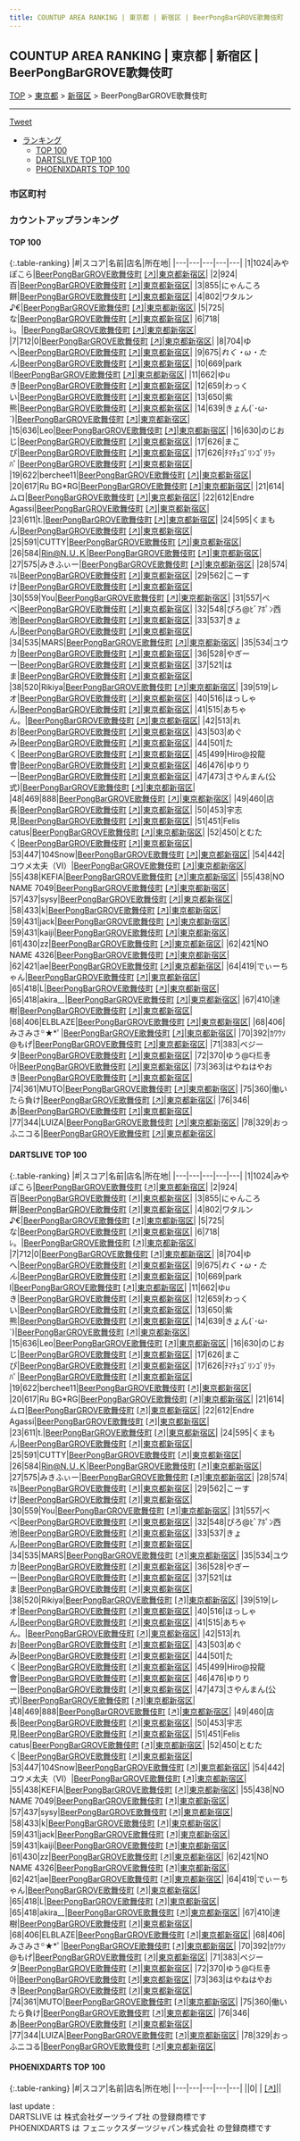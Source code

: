 ```yaml
---
title: COUNTUP AREA RANKING | 東京都 | 新宿区 | BeerPongBarGROVE歌舞伎町
---
```

## COUNTUP AREA RANKING | 東京都 | 新宿区 | BeerPongBarGROVE歌舞伎町

[TOP](/darts/rank/) > [東京都](/darts/rank/東京都/) > [新宿区](/darts/rank/東京都/新宿区/) > BeerPongBarGROVE歌舞伎町

___

<a href="https://twitter.com/share?ref_src=twsrc%5Etfw" data-text="COUNTUP AREA RANKING | 東京都新宿区BeerPongBarGROVE歌舞伎町" class="twitter-share-button" data-hashtags="DARTSLIVE,PHOENIXDARTS,darts,ダーツ" data-show-count="false">Tweet</a>

* [ランキング](#カウントアップランキング)
    * [TOP 100](#top-100)
    * [DARTSLIVE TOP 100](#dartslive-top-100)
    * [PHOENIXDARTS TOP 100](#phoenixdarts-top-100)

### 市区町村

<ul>

</ul>

### カウントアップランキング

#### TOP 100



{:.table-ranking}
|#|スコア|名前|店名|所在地|
|---|---|---|---|---|
|1|1024|<span class="rank-name-dl">みやぽこら</span>|<a href="/darts/rank/shops/a28b6b51e477d63d790ab824ce8730e5.html">BeerPongBarGROVE歌舞伎町</a> <a href="https://search.dartslive.com/jp/shop/a28b6b51e477d63d790ab824ce8730e5">[↗]</a>|<a href="/darts/rank/東京都/新宿区">東京都新宿区</a>|
|2|924|<span class="rank-name-dl">百</span>|<a href="/darts/rank/shops/a28b6b51e477d63d790ab824ce8730e5.html">BeerPongBarGROVE歌舞伎町</a> <a href="https://search.dartslive.com/jp/shop/a28b6b51e477d63d790ab824ce8730e5">[↗]</a>|<a href="/darts/rank/東京都/新宿区">東京都新宿区</a>|
|3|855|<span class="rank-name-dl">にゃんころ餅</span>|<a href="/darts/rank/shops/a28b6b51e477d63d790ab824ce8730e5.html">BeerPongBarGROVE歌舞伎町</a> <a href="https://search.dartslive.com/jp/shop/a28b6b51e477d63d790ab824ce8730e5">[↗]</a>|<a href="/darts/rank/東京都/新宿区">東京都新宿区</a>|
|4|802|<span class="rank-name-dl">ワタルン♪€</span>|<a href="/darts/rank/shops/a28b6b51e477d63d790ab824ce8730e5.html">BeerPongBarGROVE歌舞伎町</a> <a href="https://search.dartslive.com/jp/shop/a28b6b51e477d63d790ab824ce8730e5">[↗]</a>|<a href="/darts/rank/東京都/新宿区">東京都新宿区</a>|
|5|725|<span class="rank-name-dl">な</span>|<a href="/darts/rank/shops/a28b6b51e477d63d790ab824ce8730e5.html">BeerPongBarGROVE歌舞伎町</a> <a href="https://search.dartslive.com/jp/shop/a28b6b51e477d63d790ab824ce8730e5">[↗]</a>|<a href="/darts/rank/東京都/新宿区">東京都新宿区</a>|
|6|718|<span class="rank-name-dl">ﾚ。</span>|<a href="/darts/rank/shops/a28b6b51e477d63d790ab824ce8730e5.html">BeerPongBarGROVE歌舞伎町</a> <a href="https://search.dartslive.com/jp/shop/a28b6b51e477d63d790ab824ce8730e5">[↗]</a>|<a href="/darts/rank/東京都/新宿区">東京都新宿区</a>|
|7|712|<span class="rank-name-dl">0</span>|<a href="/darts/rank/shops/a28b6b51e477d63d790ab824ce8730e5.html">BeerPongBarGROVE歌舞伎町</a> <a href="https://search.dartslive.com/jp/shop/a28b6b51e477d63d790ab824ce8730e5">[↗]</a>|<a href="/darts/rank/東京都/新宿区">東京都新宿区</a>|
|8|704|<span class="rank-name-dl">ゆへ</span>|<a href="/darts/rank/shops/a28b6b51e477d63d790ab824ce8730e5.html">BeerPongBarGROVE歌舞伎町</a> <a href="https://search.dartslive.com/jp/shop/a28b6b51e477d63d790ab824ce8730e5">[↗]</a>|<a href="/darts/rank/東京都/新宿区">東京都新宿区</a>|
|9|675|<span class="rank-name-dl">*れく・ω・たん*</span>|<a href="/darts/rank/shops/a28b6b51e477d63d790ab824ce8730e5.html">BeerPongBarGROVE歌舞伎町</a> <a href="https://search.dartslive.com/jp/shop/a28b6b51e477d63d790ab824ce8730e5">[↗]</a>|<a href="/darts/rank/東京都/新宿区">東京都新宿区</a>|
|10|669|<span class="rank-name-dl">park I</span>|<a href="/darts/rank/shops/a28b6b51e477d63d790ab824ce8730e5.html">BeerPongBarGROVE歌舞伎町</a> <a href="https://search.dartslive.com/jp/shop/a28b6b51e477d63d790ab824ce8730e5">[↗]</a>|<a href="/darts/rank/東京都/新宿区">東京都新宿区</a>|
|11|662|<span class="rank-name-dl">ゆuき</span>|<a href="/darts/rank/shops/a28b6b51e477d63d790ab824ce8730e5.html">BeerPongBarGROVE歌舞伎町</a> <a href="https://search.dartslive.com/jp/shop/a28b6b51e477d63d790ab824ce8730e5">[↗]</a>|<a href="/darts/rank/東京都/新宿区">東京都新宿区</a>|
|12|659|<span class="rank-name-dl">わっくい</span>|<a href="/darts/rank/shops/a28b6b51e477d63d790ab824ce8730e5.html">BeerPongBarGROVE歌舞伎町</a> <a href="https://search.dartslive.com/jp/shop/a28b6b51e477d63d790ab824ce8730e5">[↗]</a>|<a href="/darts/rank/東京都/新宿区">東京都新宿区</a>|
|13|650|<span class="rank-name-dl">紫熊</span>|<a href="/darts/rank/shops/a28b6b51e477d63d790ab824ce8730e5.html">BeerPongBarGROVE歌舞伎町</a> <a href="https://search.dartslive.com/jp/shop/a28b6b51e477d63d790ab824ce8730e5">[↗]</a>|<a href="/darts/rank/東京都/新宿区">東京都新宿区</a>|
|14|639|<span class="rank-name-dl">きょん(´･ω･`)</span>|<a href="/darts/rank/shops/a28b6b51e477d63d790ab824ce8730e5.html">BeerPongBarGROVE歌舞伎町</a> <a href="https://search.dartslive.com/jp/shop/a28b6b51e477d63d790ab824ce8730e5">[↗]</a>|<a href="/darts/rank/東京都/新宿区">東京都新宿区</a>|
|15|636|<span class="rank-name-dl">Leo</span>|<a href="/darts/rank/shops/a28b6b51e477d63d790ab824ce8730e5.html">BeerPongBarGROVE歌舞伎町</a> <a href="https://search.dartslive.com/jp/shop/a28b6b51e477d63d790ab824ce8730e5">[↗]</a>|<a href="/darts/rank/東京都/新宿区">東京都新宿区</a>|
|16|630|<span class="rank-name-dl">のじおじ</span>|<a href="/darts/rank/shops/a28b6b51e477d63d790ab824ce8730e5.html">BeerPongBarGROVE歌舞伎町</a> <a href="https://search.dartslive.com/jp/shop/a28b6b51e477d63d790ab824ce8730e5">[↗]</a>|<a href="/darts/rank/東京都/新宿区">東京都新宿区</a>|
|17|626|<span class="rank-name-dl">まこぴ</span>|<a href="/darts/rank/shops/a28b6b51e477d63d790ab824ce8730e5.html">BeerPongBarGROVE歌舞伎町</a> <a href="https://search.dartslive.com/jp/shop/a28b6b51e477d63d790ab824ce8730e5">[↗]</a>|<a href="/darts/rank/東京都/新宿区">東京都新宿区</a>|
|17|626|<span class="rank-name-dl">ﾁﾏﾁｮｺﾞﾘﾝｺﾞﾘﾗｯﾊﾟ</span>|<a href="/darts/rank/shops/a28b6b51e477d63d790ab824ce8730e5.html">BeerPongBarGROVE歌舞伎町</a> <a href="https://search.dartslive.com/jp/shop/a28b6b51e477d63d790ab824ce8730e5">[↗]</a>|<a href="/darts/rank/東京都/新宿区">東京都新宿区</a>|
|19|622|<span class="rank-name-dl">berchee11</span>|<a href="/darts/rank/shops/a28b6b51e477d63d790ab824ce8730e5.html">BeerPongBarGROVE歌舞伎町</a> <a href="https://search.dartslive.com/jp/shop/a28b6b51e477d63d790ab824ce8730e5">[↗]</a>|<a href="/darts/rank/東京都/新宿区">東京都新宿区</a>|
|20|617|<span class="rank-name-dl">Ru BG*RG</span>|<a href="/darts/rank/shops/a28b6b51e477d63d790ab824ce8730e5.html">BeerPongBarGROVE歌舞伎町</a> <a href="https://search.dartslive.com/jp/shop/a28b6b51e477d63d790ab824ce8730e5">[↗]</a>|<a href="/darts/rank/東京都/新宿区">東京都新宿区</a>|
|21|614|<span class="rank-name-dl">ムロ</span>|<a href="/darts/rank/shops/a28b6b51e477d63d790ab824ce8730e5.html">BeerPongBarGROVE歌舞伎町</a> <a href="https://search.dartslive.com/jp/shop/a28b6b51e477d63d790ab824ce8730e5">[↗]</a>|<a href="/darts/rank/東京都/新宿区">東京都新宿区</a>|
|22|612|<span class="rank-name-dl">Endre Agassi</span>|<a href="/darts/rank/shops/a28b6b51e477d63d790ab824ce8730e5.html">BeerPongBarGROVE歌舞伎町</a> <a href="https://search.dartslive.com/jp/shop/a28b6b51e477d63d790ab824ce8730e5">[↗]</a>|<a href="/darts/rank/東京都/新宿区">東京都新宿区</a>|
|23|611|<span class="rank-name-dl">t.</span>|<a href="/darts/rank/shops/a28b6b51e477d63d790ab824ce8730e5.html">BeerPongBarGROVE歌舞伎町</a> <a href="https://search.dartslive.com/jp/shop/a28b6b51e477d63d790ab824ce8730e5">[↗]</a>|<a href="/darts/rank/東京都/新宿区">東京都新宿区</a>|
|24|595|<span class="rank-name-dl">くまもん</span>|<a href="/darts/rank/shops/a28b6b51e477d63d790ab824ce8730e5.html">BeerPongBarGROVE歌舞伎町</a> <a href="https://search.dartslive.com/jp/shop/a28b6b51e477d63d790ab824ce8730e5">[↗]</a>|<a href="/darts/rank/東京都/新宿区">東京都新宿区</a>|
|25|591|<span class="rank-name-dl">CUTTY</span>|<a href="/darts/rank/shops/a28b6b51e477d63d790ab824ce8730e5.html">BeerPongBarGROVE歌舞伎町</a> <a href="https://search.dartslive.com/jp/shop/a28b6b51e477d63d790ab824ce8730e5">[↗]</a>|<a href="/darts/rank/東京都/新宿区">東京都新宿区</a>|
|26|584|<span class="rank-name-dl">Rin@N.Ｕ.Ｋ</span>|<a href="/darts/rank/shops/a28b6b51e477d63d790ab824ce8730e5.html">BeerPongBarGROVE歌舞伎町</a> <a href="https://search.dartslive.com/jp/shop/a28b6b51e477d63d790ab824ce8730e5">[↗]</a>|<a href="/darts/rank/東京都/新宿区">東京都新宿区</a>|
|27|575|<span class="rank-name-dl">みきふぃー</span>|<a href="/darts/rank/shops/a28b6b51e477d63d790ab824ce8730e5.html">BeerPongBarGROVE歌舞伎町</a> <a href="https://search.dartslive.com/jp/shop/a28b6b51e477d63d790ab824ce8730e5">[↗]</a>|<a href="/darts/rank/東京都/新宿区">東京都新宿区</a>|
|28|574|<span class="rank-name-dl">ﾏﾙ</span>|<a href="/darts/rank/shops/a28b6b51e477d63d790ab824ce8730e5.html">BeerPongBarGROVE歌舞伎町</a> <a href="https://search.dartslive.com/jp/shop/a28b6b51e477d63d790ab824ce8730e5">[↗]</a>|<a href="/darts/rank/東京都/新宿区">東京都新宿区</a>|
|29|562|<span class="rank-name-dl">こーすけ</span>|<a href="/darts/rank/shops/a28b6b51e477d63d790ab824ce8730e5.html">BeerPongBarGROVE歌舞伎町</a> <a href="https://search.dartslive.com/jp/shop/a28b6b51e477d63d790ab824ce8730e5">[↗]</a>|<a href="/darts/rank/東京都/新宿区">東京都新宿区</a>|
|30|559|<span class="rank-name-dl">You</span>|<a href="/darts/rank/shops/a28b6b51e477d63d790ab824ce8730e5.html">BeerPongBarGROVE歌舞伎町</a> <a href="https://search.dartslive.com/jp/shop/a28b6b51e477d63d790ab824ce8730e5">[↗]</a>|<a href="/darts/rank/東京都/新宿区">東京都新宿区</a>|
|31|557|<span class="rank-name-dl">べべ</span>|<a href="/darts/rank/shops/a28b6b51e477d63d790ab824ce8730e5.html">BeerPongBarGROVE歌舞伎町</a> <a href="https://search.dartslive.com/jp/shop/a28b6b51e477d63d790ab824ce8730e5">[↗]</a>|<a href="/darts/rank/東京都/新宿区">東京都新宿区</a>|
|32|548|<span class="rank-name-dl">ぴろ@ﾋﾞｱﾎﾟﾝ西池</span>|<a href="/darts/rank/shops/a28b6b51e477d63d790ab824ce8730e5.html">BeerPongBarGROVE歌舞伎町</a> <a href="https://search.dartslive.com/jp/shop/a28b6b51e477d63d790ab824ce8730e5">[↗]</a>|<a href="/darts/rank/東京都/新宿区">東京都新宿区</a>|
|33|537|<span class="rank-name-dl">きょん</span>|<a href="/darts/rank/shops/a28b6b51e477d63d790ab824ce8730e5.html">BeerPongBarGROVE歌舞伎町</a> <a href="https://search.dartslive.com/jp/shop/a28b6b51e477d63d790ab824ce8730e5">[↗]</a>|<a href="/darts/rank/東京都/新宿区">東京都新宿区</a>|
|34|535|<span class="rank-name-dl">MARS</span>|<a href="/darts/rank/shops/a28b6b51e477d63d790ab824ce8730e5.html">BeerPongBarGROVE歌舞伎町</a> <a href="https://search.dartslive.com/jp/shop/a28b6b51e477d63d790ab824ce8730e5">[↗]</a>|<a href="/darts/rank/東京都/新宿区">東京都新宿区</a>|
|35|534|<span class="rank-name-dl">ユウカ</span>|<a href="/darts/rank/shops/a28b6b51e477d63d790ab824ce8730e5.html">BeerPongBarGROVE歌舞伎町</a> <a href="https://search.dartslive.com/jp/shop/a28b6b51e477d63d790ab824ce8730e5">[↗]</a>|<a href="/darts/rank/東京都/新宿区">東京都新宿区</a>|
|36|528|<span class="rank-name-dl">やぎーー</span>|<a href="/darts/rank/shops/a28b6b51e477d63d790ab824ce8730e5.html">BeerPongBarGROVE歌舞伎町</a> <a href="https://search.dartslive.com/jp/shop/a28b6b51e477d63d790ab824ce8730e5">[↗]</a>|<a href="/darts/rank/東京都/新宿区">東京都新宿区</a>|
|37|521|<span class="rank-name-dl">はま</span>|<a href="/darts/rank/shops/a28b6b51e477d63d790ab824ce8730e5.html">BeerPongBarGROVE歌舞伎町</a> <a href="https://search.dartslive.com/jp/shop/a28b6b51e477d63d790ab824ce8730e5">[↗]</a>|<a href="/darts/rank/東京都/新宿区">東京都新宿区</a>|
|38|520|<span class="rank-name-dl">Rikiya</span>|<a href="/darts/rank/shops/a28b6b51e477d63d790ab824ce8730e5.html">BeerPongBarGROVE歌舞伎町</a> <a href="https://search.dartslive.com/jp/shop/a28b6b51e477d63d790ab824ce8730e5">[↗]</a>|<a href="/darts/rank/東京都/新宿区">東京都新宿区</a>|
|39|519|<span class="rank-name-dl">レオ</span>|<a href="/darts/rank/shops/a28b6b51e477d63d790ab824ce8730e5.html">BeerPongBarGROVE歌舞伎町</a> <a href="https://search.dartslive.com/jp/shop/a28b6b51e477d63d790ab824ce8730e5">[↗]</a>|<a href="/darts/rank/東京都/新宿区">東京都新宿区</a>|
|40|516|<span class="rank-name-dl">ほっしゃん</span>|<a href="/darts/rank/shops/a28b6b51e477d63d790ab824ce8730e5.html">BeerPongBarGROVE歌舞伎町</a> <a href="https://search.dartslive.com/jp/shop/a28b6b51e477d63d790ab824ce8730e5">[↗]</a>|<a href="/darts/rank/東京都/新宿区">東京都新宿区</a>|
|41|515|<span class="rank-name-dl">あちゃん。</span>|<a href="/darts/rank/shops/a28b6b51e477d63d790ab824ce8730e5.html">BeerPongBarGROVE歌舞伎町</a> <a href="https://search.dartslive.com/jp/shop/a28b6b51e477d63d790ab824ce8730e5">[↗]</a>|<a href="/darts/rank/東京都/新宿区">東京都新宿区</a>|
|42|513|<span class="rank-name-dl">れお</span>|<a href="/darts/rank/shops/a28b6b51e477d63d790ab824ce8730e5.html">BeerPongBarGROVE歌舞伎町</a> <a href="https://search.dartslive.com/jp/shop/a28b6b51e477d63d790ab824ce8730e5">[↗]</a>|<a href="/darts/rank/東京都/新宿区">東京都新宿区</a>|
|43|503|<span class="rank-name-dl">めぐみ</span>|<a href="/darts/rank/shops/a28b6b51e477d63d790ab824ce8730e5.html">BeerPongBarGROVE歌舞伎町</a> <a href="https://search.dartslive.com/jp/shop/a28b6b51e477d63d790ab824ce8730e5">[↗]</a>|<a href="/darts/rank/東京都/新宿区">東京都新宿区</a>|
|44|501|<span class="rank-name-dl">たく</span>|<a href="/darts/rank/shops/a28b6b51e477d63d790ab824ce8730e5.html">BeerPongBarGROVE歌舞伎町</a> <a href="https://search.dartslive.com/jp/shop/a28b6b51e477d63d790ab824ce8730e5">[↗]</a>|<a href="/darts/rank/東京都/新宿区">東京都新宿区</a>|
|45|499|<span class="rank-name-dl">Hiro@投龍會</span>|<a href="/darts/rank/shops/a28b6b51e477d63d790ab824ce8730e5.html">BeerPongBarGROVE歌舞伎町</a> <a href="https://search.dartslive.com/jp/shop/a28b6b51e477d63d790ab824ce8730e5">[↗]</a>|<a href="/darts/rank/東京都/新宿区">東京都新宿区</a>|
|46|476|<span class="rank-name-dl">ゆりりー</span>|<a href="/darts/rank/shops/a28b6b51e477d63d790ab824ce8730e5.html">BeerPongBarGROVE歌舞伎町</a> <a href="https://search.dartslive.com/jp/shop/a28b6b51e477d63d790ab824ce8730e5">[↗]</a>|<a href="/darts/rank/東京都/新宿区">東京都新宿区</a>|
|47|473|<span class="rank-name-dl">さやんまん(公式)</span>|<a href="/darts/rank/shops/a28b6b51e477d63d790ab824ce8730e5.html">BeerPongBarGROVE歌舞伎町</a> <a href="https://search.dartslive.com/jp/shop/a28b6b51e477d63d790ab824ce8730e5">[↗]</a>|<a href="/darts/rank/東京都/新宿区">東京都新宿区</a>|
|48|469|<span class="rank-name-dl">888</span>|<a href="/darts/rank/shops/a28b6b51e477d63d790ab824ce8730e5.html">BeerPongBarGROVE歌舞伎町</a> <a href="https://search.dartslive.com/jp/shop/a28b6b51e477d63d790ab824ce8730e5">[↗]</a>|<a href="/darts/rank/東京都/新宿区">東京都新宿区</a>|
|49|460|<span class="rank-name-dl">店長</span>|<a href="/darts/rank/shops/a28b6b51e477d63d790ab824ce8730e5.html">BeerPongBarGROVE歌舞伎町</a> <a href="https://search.dartslive.com/jp/shop/a28b6b51e477d63d790ab824ce8730e5">[↗]</a>|<a href="/darts/rank/東京都/新宿区">東京都新宿区</a>|
|50|453|<span class="rank-name-dl">宇志見</span>|<a href="/darts/rank/shops/a28b6b51e477d63d790ab824ce8730e5.html">BeerPongBarGROVE歌舞伎町</a> <a href="https://search.dartslive.com/jp/shop/a28b6b51e477d63d790ab824ce8730e5">[↗]</a>|<a href="/darts/rank/東京都/新宿区">東京都新宿区</a>|
|51|451|<span class="rank-name-dl">Felis catus</span>|<a href="/darts/rank/shops/a28b6b51e477d63d790ab824ce8730e5.html">BeerPongBarGROVE歌舞伎町</a> <a href="https://search.dartslive.com/jp/shop/a28b6b51e477d63d790ab824ce8730e5">[↗]</a>|<a href="/darts/rank/東京都/新宿区">東京都新宿区</a>|
|52|450|<span class="rank-name-dl">とむたく</span>|<a href="/darts/rank/shops/a28b6b51e477d63d790ab824ce8730e5.html">BeerPongBarGROVE歌舞伎町</a> <a href="https://search.dartslive.com/jp/shop/a28b6b51e477d63d790ab824ce8730e5">[↗]</a>|<a href="/darts/rank/東京都/新宿区">東京都新宿区</a>|
|53|447|<span class="rank-name-dl">104Snow</span>|<a href="/darts/rank/shops/a28b6b51e477d63d790ab824ce8730e5.html">BeerPongBarGROVE歌舞伎町</a> <a href="https://search.dartslive.com/jp/shop/a28b6b51e477d63d790ab824ce8730e5">[↗]</a>|<a href="/darts/rank/東京都/新宿区">東京都新宿区</a>|
|54|442|<span class="rank-name-dl">コウメ太夫（Ⅵ）</span>|<a href="/darts/rank/shops/a28b6b51e477d63d790ab824ce8730e5.html">BeerPongBarGROVE歌舞伎町</a> <a href="https://search.dartslive.com/jp/shop/a28b6b51e477d63d790ab824ce8730e5">[↗]</a>|<a href="/darts/rank/東京都/新宿区">東京都新宿区</a>|
|55|438|<span class="rank-name-dl">KEFIA</span>|<a href="/darts/rank/shops/a28b6b51e477d63d790ab824ce8730e5.html">BeerPongBarGROVE歌舞伎町</a> <a href="https://search.dartslive.com/jp/shop/a28b6b51e477d63d790ab824ce8730e5">[↗]</a>|<a href="/darts/rank/東京都/新宿区">東京都新宿区</a>|
|55|438|<span class="rank-name-dl">NO NAME 7049</span>|<a href="/darts/rank/shops/a28b6b51e477d63d790ab824ce8730e5.html">BeerPongBarGROVE歌舞伎町</a> <a href="https://search.dartslive.com/jp/shop/a28b6b51e477d63d790ab824ce8730e5">[↗]</a>|<a href="/darts/rank/東京都/新宿区">東京都新宿区</a>|
|57|437|<span class="rank-name-dl">sysy</span>|<a href="/darts/rank/shops/a28b6b51e477d63d790ab824ce8730e5.html">BeerPongBarGROVE歌舞伎町</a> <a href="https://search.dartslive.com/jp/shop/a28b6b51e477d63d790ab824ce8730e5">[↗]</a>|<a href="/darts/rank/東京都/新宿区">東京都新宿区</a>|
|58|433|<span class="rank-name-dl">k</span>|<a href="/darts/rank/shops/a28b6b51e477d63d790ab824ce8730e5.html">BeerPongBarGROVE歌舞伎町</a> <a href="https://search.dartslive.com/jp/shop/a28b6b51e477d63d790ab824ce8730e5">[↗]</a>|<a href="/darts/rank/東京都/新宿区">東京都新宿区</a>|
|59|431|<span class="rank-name-dl">jack</span>|<a href="/darts/rank/shops/a28b6b51e477d63d790ab824ce8730e5.html">BeerPongBarGROVE歌舞伎町</a> <a href="https://search.dartslive.com/jp/shop/a28b6b51e477d63d790ab824ce8730e5">[↗]</a>|<a href="/darts/rank/東京都/新宿区">東京都新宿区</a>|
|59|431|<span class="rank-name-dl">kaiji</span>|<a href="/darts/rank/shops/a28b6b51e477d63d790ab824ce8730e5.html">BeerPongBarGROVE歌舞伎町</a> <a href="https://search.dartslive.com/jp/shop/a28b6b51e477d63d790ab824ce8730e5">[↗]</a>|<a href="/darts/rank/東京都/新宿区">東京都新宿区</a>|
|61|430|<span class="rank-name-dl">zz</span>|<a href="/darts/rank/shops/a28b6b51e477d63d790ab824ce8730e5.html">BeerPongBarGROVE歌舞伎町</a> <a href="https://search.dartslive.com/jp/shop/a28b6b51e477d63d790ab824ce8730e5">[↗]</a>|<a href="/darts/rank/東京都/新宿区">東京都新宿区</a>|
|62|421|<span class="rank-name-dl">NO NAME 4326</span>|<a href="/darts/rank/shops/a28b6b51e477d63d790ab824ce8730e5.html">BeerPongBarGROVE歌舞伎町</a> <a href="https://search.dartslive.com/jp/shop/a28b6b51e477d63d790ab824ce8730e5">[↗]</a>|<a href="/darts/rank/東京都/新宿区">東京都新宿区</a>|
|62|421|<span class="rank-name-dl">ae</span>|<a href="/darts/rank/shops/a28b6b51e477d63d790ab824ce8730e5.html">BeerPongBarGROVE歌舞伎町</a> <a href="https://search.dartslive.com/jp/shop/a28b6b51e477d63d790ab824ce8730e5">[↗]</a>|<a href="/darts/rank/東京都/新宿区">東京都新宿区</a>|
|64|419|<span class="rank-name-dl">でぃーちゃん</span>|<a href="/darts/rank/shops/a28b6b51e477d63d790ab824ce8730e5.html">BeerPongBarGROVE歌舞伎町</a> <a href="https://search.dartslive.com/jp/shop/a28b6b51e477d63d790ab824ce8730e5">[↗]</a>|<a href="/darts/rank/東京都/新宿区">東京都新宿区</a>|
|65|418|<span class="rank-name-dl">L</span>|<a href="/darts/rank/shops/a28b6b51e477d63d790ab824ce8730e5.html">BeerPongBarGROVE歌舞伎町</a> <a href="https://search.dartslive.com/jp/shop/a28b6b51e477d63d790ab824ce8730e5">[↗]</a>|<a href="/darts/rank/東京都/新宿区">東京都新宿区</a>|
|65|418|<span class="rank-name-dl">akira__</span>|<a href="/darts/rank/shops/a28b6b51e477d63d790ab824ce8730e5.html">BeerPongBarGROVE歌舞伎町</a> <a href="https://search.dartslive.com/jp/shop/a28b6b51e477d63d790ab824ce8730e5">[↗]</a>|<a href="/darts/rank/東京都/新宿区">東京都新宿区</a>|
|67|410|<span class="rank-name-dl">達樹</span>|<a href="/darts/rank/shops/a28b6b51e477d63d790ab824ce8730e5.html">BeerPongBarGROVE歌舞伎町</a> <a href="https://search.dartslive.com/jp/shop/a28b6b51e477d63d790ab824ce8730e5">[↗]</a>|<a href="/darts/rank/東京都/新宿区">東京都新宿区</a>|
|68|406|<span class="rank-name-dl">ELBLAZE</span>|<a href="/darts/rank/shops/a28b6b51e477d63d790ab824ce8730e5.html">BeerPongBarGROVE歌舞伎町</a> <a href="https://search.dartslive.com/jp/shop/a28b6b51e477d63d790ab824ce8730e5">[↗]</a>|<a href="/darts/rank/東京都/新宿区">東京都新宿区</a>|
|68|406|<span class="rank-name-dl">みさみさ꙳★*ﾟ</span>|<a href="/darts/rank/shops/a28b6b51e477d63d790ab824ce8730e5.html">BeerPongBarGROVE歌舞伎町</a> <a href="https://search.dartslive.com/jp/shop/a28b6b51e477d63d790ab824ce8730e5">[↗]</a>|<a href="/darts/rank/東京都/新宿区">東京都新宿区</a>|
|70|392|<span class="rank-name-dl">ｶﾜｳｿ@もげ</span>|<a href="/darts/rank/shops/a28b6b51e477d63d790ab824ce8730e5.html">BeerPongBarGROVE歌舞伎町</a> <a href="https://search.dartslive.com/jp/shop/a28b6b51e477d63d790ab824ce8730e5">[↗]</a>|<a href="/darts/rank/東京都/新宿区">東京都新宿区</a>|
|71|383|<span class="rank-name-dl">ベジータ</span>|<a href="/darts/rank/shops/a28b6b51e477d63d790ab824ce8730e5.html">BeerPongBarGROVE歌舞伎町</a> <a href="https://search.dartslive.com/jp/shop/a28b6b51e477d63d790ab824ce8730e5">[↗]</a>|<a href="/darts/rank/東京都/新宿区">東京都新宿区</a>|
|72|370|<span class="rank-name-dl">ゆう@다트좋아</span>|<a href="/darts/rank/shops/a28b6b51e477d63d790ab824ce8730e5.html">BeerPongBarGROVE歌舞伎町</a> <a href="https://search.dartslive.com/jp/shop/a28b6b51e477d63d790ab824ce8730e5">[↗]</a>|<a href="/darts/rank/東京都/新宿区">東京都新宿区</a>|
|73|363|<span class="rank-name-dl">はやねはやおき</span>|<a href="/darts/rank/shops/a28b6b51e477d63d790ab824ce8730e5.html">BeerPongBarGROVE歌舞伎町</a> <a href="https://search.dartslive.com/jp/shop/a28b6b51e477d63d790ab824ce8730e5">[↗]</a>|<a href="/darts/rank/東京都/新宿区">東京都新宿区</a>|
|74|361|<span class="rank-name-dl">MUTO</span>|<a href="/darts/rank/shops/a28b6b51e477d63d790ab824ce8730e5.html">BeerPongBarGROVE歌舞伎町</a> <a href="https://search.dartslive.com/jp/shop/a28b6b51e477d63d790ab824ce8730e5">[↗]</a>|<a href="/darts/rank/東京都/新宿区">東京都新宿区</a>|
|75|360|<span class="rank-name-dl">働いたら負け</span>|<a href="/darts/rank/shops/a28b6b51e477d63d790ab824ce8730e5.html">BeerPongBarGROVE歌舞伎町</a> <a href="https://search.dartslive.com/jp/shop/a28b6b51e477d63d790ab824ce8730e5">[↗]</a>|<a href="/darts/rank/東京都/新宿区">東京都新宿区</a>|
|76|346|<span class="rank-name-dl">あ</span>|<a href="/darts/rank/shops/a28b6b51e477d63d790ab824ce8730e5.html">BeerPongBarGROVE歌舞伎町</a> <a href="https://search.dartslive.com/jp/shop/a28b6b51e477d63d790ab824ce8730e5">[↗]</a>|<a href="/darts/rank/東京都/新宿区">東京都新宿区</a>|
|77|344|<span class="rank-name-dl">LUIZA</span>|<a href="/darts/rank/shops/a28b6b51e477d63d790ab824ce8730e5.html">BeerPongBarGROVE歌舞伎町</a> <a href="https://search.dartslive.com/jp/shop/a28b6b51e477d63d790ab824ce8730e5">[↗]</a>|<a href="/darts/rank/東京都/新宿区">東京都新宿区</a>|
|78|329|<span class="rank-name-dl">おっふニコる</span>|<a href="/darts/rank/shops/a28b6b51e477d63d790ab824ce8730e5.html">BeerPongBarGROVE歌舞伎町</a> <a href="https://search.dartslive.com/jp/shop/a28b6b51e477d63d790ab824ce8730e5">[↗]</a>|<a href="/darts/rank/東京都/新宿区">東京都新宿区</a>|


#### DARTSLIVE TOP 100



{:.table-ranking}
|#|スコア|名前|店名|所在地|
|---|---|---|---|---|
|1|1024|<span class="rank-name-dl">みやぽこら</span>|<a href="/darts/rank/shops/a28b6b51e477d63d790ab824ce8730e5.html">BeerPongBarGROVE歌舞伎町</a> <a href="https://search.dartslive.com/jp/shop/a28b6b51e477d63d790ab824ce8730e5">[↗]</a>|<a href="/darts/rank/東京都/新宿区">東京都新宿区</a>|
|2|924|<span class="rank-name-dl">百</span>|<a href="/darts/rank/shops/a28b6b51e477d63d790ab824ce8730e5.html">BeerPongBarGROVE歌舞伎町</a> <a href="https://search.dartslive.com/jp/shop/a28b6b51e477d63d790ab824ce8730e5">[↗]</a>|<a href="/darts/rank/東京都/新宿区">東京都新宿区</a>|
|3|855|<span class="rank-name-dl">にゃんころ餅</span>|<a href="/darts/rank/shops/a28b6b51e477d63d790ab824ce8730e5.html">BeerPongBarGROVE歌舞伎町</a> <a href="https://search.dartslive.com/jp/shop/a28b6b51e477d63d790ab824ce8730e5">[↗]</a>|<a href="/darts/rank/東京都/新宿区">東京都新宿区</a>|
|4|802|<span class="rank-name-dl">ワタルン♪€</span>|<a href="/darts/rank/shops/a28b6b51e477d63d790ab824ce8730e5.html">BeerPongBarGROVE歌舞伎町</a> <a href="https://search.dartslive.com/jp/shop/a28b6b51e477d63d790ab824ce8730e5">[↗]</a>|<a href="/darts/rank/東京都/新宿区">東京都新宿区</a>|
|5|725|<span class="rank-name-dl">な</span>|<a href="/darts/rank/shops/a28b6b51e477d63d790ab824ce8730e5.html">BeerPongBarGROVE歌舞伎町</a> <a href="https://search.dartslive.com/jp/shop/a28b6b51e477d63d790ab824ce8730e5">[↗]</a>|<a href="/darts/rank/東京都/新宿区">東京都新宿区</a>|
|6|718|<span class="rank-name-dl">ﾚ。</span>|<a href="/darts/rank/shops/a28b6b51e477d63d790ab824ce8730e5.html">BeerPongBarGROVE歌舞伎町</a> <a href="https://search.dartslive.com/jp/shop/a28b6b51e477d63d790ab824ce8730e5">[↗]</a>|<a href="/darts/rank/東京都/新宿区">東京都新宿区</a>|
|7|712|<span class="rank-name-dl">0</span>|<a href="/darts/rank/shops/a28b6b51e477d63d790ab824ce8730e5.html">BeerPongBarGROVE歌舞伎町</a> <a href="https://search.dartslive.com/jp/shop/a28b6b51e477d63d790ab824ce8730e5">[↗]</a>|<a href="/darts/rank/東京都/新宿区">東京都新宿区</a>|
|8|704|<span class="rank-name-dl">ゆへ</span>|<a href="/darts/rank/shops/a28b6b51e477d63d790ab824ce8730e5.html">BeerPongBarGROVE歌舞伎町</a> <a href="https://search.dartslive.com/jp/shop/a28b6b51e477d63d790ab824ce8730e5">[↗]</a>|<a href="/darts/rank/東京都/新宿区">東京都新宿区</a>|
|9|675|<span class="rank-name-dl">*れく・ω・たん*</span>|<a href="/darts/rank/shops/a28b6b51e477d63d790ab824ce8730e5.html">BeerPongBarGROVE歌舞伎町</a> <a href="https://search.dartslive.com/jp/shop/a28b6b51e477d63d790ab824ce8730e5">[↗]</a>|<a href="/darts/rank/東京都/新宿区">東京都新宿区</a>|
|10|669|<span class="rank-name-dl">park I</span>|<a href="/darts/rank/shops/a28b6b51e477d63d790ab824ce8730e5.html">BeerPongBarGROVE歌舞伎町</a> <a href="https://search.dartslive.com/jp/shop/a28b6b51e477d63d790ab824ce8730e5">[↗]</a>|<a href="/darts/rank/東京都/新宿区">東京都新宿区</a>|
|11|662|<span class="rank-name-dl">ゆuき</span>|<a href="/darts/rank/shops/a28b6b51e477d63d790ab824ce8730e5.html">BeerPongBarGROVE歌舞伎町</a> <a href="https://search.dartslive.com/jp/shop/a28b6b51e477d63d790ab824ce8730e5">[↗]</a>|<a href="/darts/rank/東京都/新宿区">東京都新宿区</a>|
|12|659|<span class="rank-name-dl">わっくい</span>|<a href="/darts/rank/shops/a28b6b51e477d63d790ab824ce8730e5.html">BeerPongBarGROVE歌舞伎町</a> <a href="https://search.dartslive.com/jp/shop/a28b6b51e477d63d790ab824ce8730e5">[↗]</a>|<a href="/darts/rank/東京都/新宿区">東京都新宿区</a>|
|13|650|<span class="rank-name-dl">紫熊</span>|<a href="/darts/rank/shops/a28b6b51e477d63d790ab824ce8730e5.html">BeerPongBarGROVE歌舞伎町</a> <a href="https://search.dartslive.com/jp/shop/a28b6b51e477d63d790ab824ce8730e5">[↗]</a>|<a href="/darts/rank/東京都/新宿区">東京都新宿区</a>|
|14|639|<span class="rank-name-dl">きょん(´･ω･`)</span>|<a href="/darts/rank/shops/a28b6b51e477d63d790ab824ce8730e5.html">BeerPongBarGROVE歌舞伎町</a> <a href="https://search.dartslive.com/jp/shop/a28b6b51e477d63d790ab824ce8730e5">[↗]</a>|<a href="/darts/rank/東京都/新宿区">東京都新宿区</a>|
|15|636|<span class="rank-name-dl">Leo</span>|<a href="/darts/rank/shops/a28b6b51e477d63d790ab824ce8730e5.html">BeerPongBarGROVE歌舞伎町</a> <a href="https://search.dartslive.com/jp/shop/a28b6b51e477d63d790ab824ce8730e5">[↗]</a>|<a href="/darts/rank/東京都/新宿区">東京都新宿区</a>|
|16|630|<span class="rank-name-dl">のじおじ</span>|<a href="/darts/rank/shops/a28b6b51e477d63d790ab824ce8730e5.html">BeerPongBarGROVE歌舞伎町</a> <a href="https://search.dartslive.com/jp/shop/a28b6b51e477d63d790ab824ce8730e5">[↗]</a>|<a href="/darts/rank/東京都/新宿区">東京都新宿区</a>|
|17|626|<span class="rank-name-dl">まこぴ</span>|<a href="/darts/rank/shops/a28b6b51e477d63d790ab824ce8730e5.html">BeerPongBarGROVE歌舞伎町</a> <a href="https://search.dartslive.com/jp/shop/a28b6b51e477d63d790ab824ce8730e5">[↗]</a>|<a href="/darts/rank/東京都/新宿区">東京都新宿区</a>|
|17|626|<span class="rank-name-dl">ﾁﾏﾁｮｺﾞﾘﾝｺﾞﾘﾗｯﾊﾟ</span>|<a href="/darts/rank/shops/a28b6b51e477d63d790ab824ce8730e5.html">BeerPongBarGROVE歌舞伎町</a> <a href="https://search.dartslive.com/jp/shop/a28b6b51e477d63d790ab824ce8730e5">[↗]</a>|<a href="/darts/rank/東京都/新宿区">東京都新宿区</a>|
|19|622|<span class="rank-name-dl">berchee11</span>|<a href="/darts/rank/shops/a28b6b51e477d63d790ab824ce8730e5.html">BeerPongBarGROVE歌舞伎町</a> <a href="https://search.dartslive.com/jp/shop/a28b6b51e477d63d790ab824ce8730e5">[↗]</a>|<a href="/darts/rank/東京都/新宿区">東京都新宿区</a>|
|20|617|<span class="rank-name-dl">Ru BG*RG</span>|<a href="/darts/rank/shops/a28b6b51e477d63d790ab824ce8730e5.html">BeerPongBarGROVE歌舞伎町</a> <a href="https://search.dartslive.com/jp/shop/a28b6b51e477d63d790ab824ce8730e5">[↗]</a>|<a href="/darts/rank/東京都/新宿区">東京都新宿区</a>|
|21|614|<span class="rank-name-dl">ムロ</span>|<a href="/darts/rank/shops/a28b6b51e477d63d790ab824ce8730e5.html">BeerPongBarGROVE歌舞伎町</a> <a href="https://search.dartslive.com/jp/shop/a28b6b51e477d63d790ab824ce8730e5">[↗]</a>|<a href="/darts/rank/東京都/新宿区">東京都新宿区</a>|
|22|612|<span class="rank-name-dl">Endre Agassi</span>|<a href="/darts/rank/shops/a28b6b51e477d63d790ab824ce8730e5.html">BeerPongBarGROVE歌舞伎町</a> <a href="https://search.dartslive.com/jp/shop/a28b6b51e477d63d790ab824ce8730e5">[↗]</a>|<a href="/darts/rank/東京都/新宿区">東京都新宿区</a>|
|23|611|<span class="rank-name-dl">t.</span>|<a href="/darts/rank/shops/a28b6b51e477d63d790ab824ce8730e5.html">BeerPongBarGROVE歌舞伎町</a> <a href="https://search.dartslive.com/jp/shop/a28b6b51e477d63d790ab824ce8730e5">[↗]</a>|<a href="/darts/rank/東京都/新宿区">東京都新宿区</a>|
|24|595|<span class="rank-name-dl">くまもん</span>|<a href="/darts/rank/shops/a28b6b51e477d63d790ab824ce8730e5.html">BeerPongBarGROVE歌舞伎町</a> <a href="https://search.dartslive.com/jp/shop/a28b6b51e477d63d790ab824ce8730e5">[↗]</a>|<a href="/darts/rank/東京都/新宿区">東京都新宿区</a>|
|25|591|<span class="rank-name-dl">CUTTY</span>|<a href="/darts/rank/shops/a28b6b51e477d63d790ab824ce8730e5.html">BeerPongBarGROVE歌舞伎町</a> <a href="https://search.dartslive.com/jp/shop/a28b6b51e477d63d790ab824ce8730e5">[↗]</a>|<a href="/darts/rank/東京都/新宿区">東京都新宿区</a>|
|26|584|<span class="rank-name-dl">Rin@N.Ｕ.Ｋ</span>|<a href="/darts/rank/shops/a28b6b51e477d63d790ab824ce8730e5.html">BeerPongBarGROVE歌舞伎町</a> <a href="https://search.dartslive.com/jp/shop/a28b6b51e477d63d790ab824ce8730e5">[↗]</a>|<a href="/darts/rank/東京都/新宿区">東京都新宿区</a>|
|27|575|<span class="rank-name-dl">みきふぃー</span>|<a href="/darts/rank/shops/a28b6b51e477d63d790ab824ce8730e5.html">BeerPongBarGROVE歌舞伎町</a> <a href="https://search.dartslive.com/jp/shop/a28b6b51e477d63d790ab824ce8730e5">[↗]</a>|<a href="/darts/rank/東京都/新宿区">東京都新宿区</a>|
|28|574|<span class="rank-name-dl">ﾏﾙ</span>|<a href="/darts/rank/shops/a28b6b51e477d63d790ab824ce8730e5.html">BeerPongBarGROVE歌舞伎町</a> <a href="https://search.dartslive.com/jp/shop/a28b6b51e477d63d790ab824ce8730e5">[↗]</a>|<a href="/darts/rank/東京都/新宿区">東京都新宿区</a>|
|29|562|<span class="rank-name-dl">こーすけ</span>|<a href="/darts/rank/shops/a28b6b51e477d63d790ab824ce8730e5.html">BeerPongBarGROVE歌舞伎町</a> <a href="https://search.dartslive.com/jp/shop/a28b6b51e477d63d790ab824ce8730e5">[↗]</a>|<a href="/darts/rank/東京都/新宿区">東京都新宿区</a>|
|30|559|<span class="rank-name-dl">You</span>|<a href="/darts/rank/shops/a28b6b51e477d63d790ab824ce8730e5.html">BeerPongBarGROVE歌舞伎町</a> <a href="https://search.dartslive.com/jp/shop/a28b6b51e477d63d790ab824ce8730e5">[↗]</a>|<a href="/darts/rank/東京都/新宿区">東京都新宿区</a>|
|31|557|<span class="rank-name-dl">べべ</span>|<a href="/darts/rank/shops/a28b6b51e477d63d790ab824ce8730e5.html">BeerPongBarGROVE歌舞伎町</a> <a href="https://search.dartslive.com/jp/shop/a28b6b51e477d63d790ab824ce8730e5">[↗]</a>|<a href="/darts/rank/東京都/新宿区">東京都新宿区</a>|
|32|548|<span class="rank-name-dl">ぴろ@ﾋﾞｱﾎﾟﾝ西池</span>|<a href="/darts/rank/shops/a28b6b51e477d63d790ab824ce8730e5.html">BeerPongBarGROVE歌舞伎町</a> <a href="https://search.dartslive.com/jp/shop/a28b6b51e477d63d790ab824ce8730e5">[↗]</a>|<a href="/darts/rank/東京都/新宿区">東京都新宿区</a>|
|33|537|<span class="rank-name-dl">きょん</span>|<a href="/darts/rank/shops/a28b6b51e477d63d790ab824ce8730e5.html">BeerPongBarGROVE歌舞伎町</a> <a href="https://search.dartslive.com/jp/shop/a28b6b51e477d63d790ab824ce8730e5">[↗]</a>|<a href="/darts/rank/東京都/新宿区">東京都新宿区</a>|
|34|535|<span class="rank-name-dl">MARS</span>|<a href="/darts/rank/shops/a28b6b51e477d63d790ab824ce8730e5.html">BeerPongBarGROVE歌舞伎町</a> <a href="https://search.dartslive.com/jp/shop/a28b6b51e477d63d790ab824ce8730e5">[↗]</a>|<a href="/darts/rank/東京都/新宿区">東京都新宿区</a>|
|35|534|<span class="rank-name-dl">ユウカ</span>|<a href="/darts/rank/shops/a28b6b51e477d63d790ab824ce8730e5.html">BeerPongBarGROVE歌舞伎町</a> <a href="https://search.dartslive.com/jp/shop/a28b6b51e477d63d790ab824ce8730e5">[↗]</a>|<a href="/darts/rank/東京都/新宿区">東京都新宿区</a>|
|36|528|<span class="rank-name-dl">やぎーー</span>|<a href="/darts/rank/shops/a28b6b51e477d63d790ab824ce8730e5.html">BeerPongBarGROVE歌舞伎町</a> <a href="https://search.dartslive.com/jp/shop/a28b6b51e477d63d790ab824ce8730e5">[↗]</a>|<a href="/darts/rank/東京都/新宿区">東京都新宿区</a>|
|37|521|<span class="rank-name-dl">はま</span>|<a href="/darts/rank/shops/a28b6b51e477d63d790ab824ce8730e5.html">BeerPongBarGROVE歌舞伎町</a> <a href="https://search.dartslive.com/jp/shop/a28b6b51e477d63d790ab824ce8730e5">[↗]</a>|<a href="/darts/rank/東京都/新宿区">東京都新宿区</a>|
|38|520|<span class="rank-name-dl">Rikiya</span>|<a href="/darts/rank/shops/a28b6b51e477d63d790ab824ce8730e5.html">BeerPongBarGROVE歌舞伎町</a> <a href="https://search.dartslive.com/jp/shop/a28b6b51e477d63d790ab824ce8730e5">[↗]</a>|<a href="/darts/rank/東京都/新宿区">東京都新宿区</a>|
|39|519|<span class="rank-name-dl">レオ</span>|<a href="/darts/rank/shops/a28b6b51e477d63d790ab824ce8730e5.html">BeerPongBarGROVE歌舞伎町</a> <a href="https://search.dartslive.com/jp/shop/a28b6b51e477d63d790ab824ce8730e5">[↗]</a>|<a href="/darts/rank/東京都/新宿区">東京都新宿区</a>|
|40|516|<span class="rank-name-dl">ほっしゃん</span>|<a href="/darts/rank/shops/a28b6b51e477d63d790ab824ce8730e5.html">BeerPongBarGROVE歌舞伎町</a> <a href="https://search.dartslive.com/jp/shop/a28b6b51e477d63d790ab824ce8730e5">[↗]</a>|<a href="/darts/rank/東京都/新宿区">東京都新宿区</a>|
|41|515|<span class="rank-name-dl">あちゃん。</span>|<a href="/darts/rank/shops/a28b6b51e477d63d790ab824ce8730e5.html">BeerPongBarGROVE歌舞伎町</a> <a href="https://search.dartslive.com/jp/shop/a28b6b51e477d63d790ab824ce8730e5">[↗]</a>|<a href="/darts/rank/東京都/新宿区">東京都新宿区</a>|
|42|513|<span class="rank-name-dl">れお</span>|<a href="/darts/rank/shops/a28b6b51e477d63d790ab824ce8730e5.html">BeerPongBarGROVE歌舞伎町</a> <a href="https://search.dartslive.com/jp/shop/a28b6b51e477d63d790ab824ce8730e5">[↗]</a>|<a href="/darts/rank/東京都/新宿区">東京都新宿区</a>|
|43|503|<span class="rank-name-dl">めぐみ</span>|<a href="/darts/rank/shops/a28b6b51e477d63d790ab824ce8730e5.html">BeerPongBarGROVE歌舞伎町</a> <a href="https://search.dartslive.com/jp/shop/a28b6b51e477d63d790ab824ce8730e5">[↗]</a>|<a href="/darts/rank/東京都/新宿区">東京都新宿区</a>|
|44|501|<span class="rank-name-dl">たく</span>|<a href="/darts/rank/shops/a28b6b51e477d63d790ab824ce8730e5.html">BeerPongBarGROVE歌舞伎町</a> <a href="https://search.dartslive.com/jp/shop/a28b6b51e477d63d790ab824ce8730e5">[↗]</a>|<a href="/darts/rank/東京都/新宿区">東京都新宿区</a>|
|45|499|<span class="rank-name-dl">Hiro@投龍會</span>|<a href="/darts/rank/shops/a28b6b51e477d63d790ab824ce8730e5.html">BeerPongBarGROVE歌舞伎町</a> <a href="https://search.dartslive.com/jp/shop/a28b6b51e477d63d790ab824ce8730e5">[↗]</a>|<a href="/darts/rank/東京都/新宿区">東京都新宿区</a>|
|46|476|<span class="rank-name-dl">ゆりりー</span>|<a href="/darts/rank/shops/a28b6b51e477d63d790ab824ce8730e5.html">BeerPongBarGROVE歌舞伎町</a> <a href="https://search.dartslive.com/jp/shop/a28b6b51e477d63d790ab824ce8730e5">[↗]</a>|<a href="/darts/rank/東京都/新宿区">東京都新宿区</a>|
|47|473|<span class="rank-name-dl">さやんまん(公式)</span>|<a href="/darts/rank/shops/a28b6b51e477d63d790ab824ce8730e5.html">BeerPongBarGROVE歌舞伎町</a> <a href="https://search.dartslive.com/jp/shop/a28b6b51e477d63d790ab824ce8730e5">[↗]</a>|<a href="/darts/rank/東京都/新宿区">東京都新宿区</a>|
|48|469|<span class="rank-name-dl">888</span>|<a href="/darts/rank/shops/a28b6b51e477d63d790ab824ce8730e5.html">BeerPongBarGROVE歌舞伎町</a> <a href="https://search.dartslive.com/jp/shop/a28b6b51e477d63d790ab824ce8730e5">[↗]</a>|<a href="/darts/rank/東京都/新宿区">東京都新宿区</a>|
|49|460|<span class="rank-name-dl">店長</span>|<a href="/darts/rank/shops/a28b6b51e477d63d790ab824ce8730e5.html">BeerPongBarGROVE歌舞伎町</a> <a href="https://search.dartslive.com/jp/shop/a28b6b51e477d63d790ab824ce8730e5">[↗]</a>|<a href="/darts/rank/東京都/新宿区">東京都新宿区</a>|
|50|453|<span class="rank-name-dl">宇志見</span>|<a href="/darts/rank/shops/a28b6b51e477d63d790ab824ce8730e5.html">BeerPongBarGROVE歌舞伎町</a> <a href="https://search.dartslive.com/jp/shop/a28b6b51e477d63d790ab824ce8730e5">[↗]</a>|<a href="/darts/rank/東京都/新宿区">東京都新宿区</a>|
|51|451|<span class="rank-name-dl">Felis catus</span>|<a href="/darts/rank/shops/a28b6b51e477d63d790ab824ce8730e5.html">BeerPongBarGROVE歌舞伎町</a> <a href="https://search.dartslive.com/jp/shop/a28b6b51e477d63d790ab824ce8730e5">[↗]</a>|<a href="/darts/rank/東京都/新宿区">東京都新宿区</a>|
|52|450|<span class="rank-name-dl">とむたく</span>|<a href="/darts/rank/shops/a28b6b51e477d63d790ab824ce8730e5.html">BeerPongBarGROVE歌舞伎町</a> <a href="https://search.dartslive.com/jp/shop/a28b6b51e477d63d790ab824ce8730e5">[↗]</a>|<a href="/darts/rank/東京都/新宿区">東京都新宿区</a>|
|53|447|<span class="rank-name-dl">104Snow</span>|<a href="/darts/rank/shops/a28b6b51e477d63d790ab824ce8730e5.html">BeerPongBarGROVE歌舞伎町</a> <a href="https://search.dartslive.com/jp/shop/a28b6b51e477d63d790ab824ce8730e5">[↗]</a>|<a href="/darts/rank/東京都/新宿区">東京都新宿区</a>|
|54|442|<span class="rank-name-dl">コウメ太夫（Ⅵ）</span>|<a href="/darts/rank/shops/a28b6b51e477d63d790ab824ce8730e5.html">BeerPongBarGROVE歌舞伎町</a> <a href="https://search.dartslive.com/jp/shop/a28b6b51e477d63d790ab824ce8730e5">[↗]</a>|<a href="/darts/rank/東京都/新宿区">東京都新宿区</a>|
|55|438|<span class="rank-name-dl">KEFIA</span>|<a href="/darts/rank/shops/a28b6b51e477d63d790ab824ce8730e5.html">BeerPongBarGROVE歌舞伎町</a> <a href="https://search.dartslive.com/jp/shop/a28b6b51e477d63d790ab824ce8730e5">[↗]</a>|<a href="/darts/rank/東京都/新宿区">東京都新宿区</a>|
|55|438|<span class="rank-name-dl">NO NAME 7049</span>|<a href="/darts/rank/shops/a28b6b51e477d63d790ab824ce8730e5.html">BeerPongBarGROVE歌舞伎町</a> <a href="https://search.dartslive.com/jp/shop/a28b6b51e477d63d790ab824ce8730e5">[↗]</a>|<a href="/darts/rank/東京都/新宿区">東京都新宿区</a>|
|57|437|<span class="rank-name-dl">sysy</span>|<a href="/darts/rank/shops/a28b6b51e477d63d790ab824ce8730e5.html">BeerPongBarGROVE歌舞伎町</a> <a href="https://search.dartslive.com/jp/shop/a28b6b51e477d63d790ab824ce8730e5">[↗]</a>|<a href="/darts/rank/東京都/新宿区">東京都新宿区</a>|
|58|433|<span class="rank-name-dl">k</span>|<a href="/darts/rank/shops/a28b6b51e477d63d790ab824ce8730e5.html">BeerPongBarGROVE歌舞伎町</a> <a href="https://search.dartslive.com/jp/shop/a28b6b51e477d63d790ab824ce8730e5">[↗]</a>|<a href="/darts/rank/東京都/新宿区">東京都新宿区</a>|
|59|431|<span class="rank-name-dl">jack</span>|<a href="/darts/rank/shops/a28b6b51e477d63d790ab824ce8730e5.html">BeerPongBarGROVE歌舞伎町</a> <a href="https://search.dartslive.com/jp/shop/a28b6b51e477d63d790ab824ce8730e5">[↗]</a>|<a href="/darts/rank/東京都/新宿区">東京都新宿区</a>|
|59|431|<span class="rank-name-dl">kaiji</span>|<a href="/darts/rank/shops/a28b6b51e477d63d790ab824ce8730e5.html">BeerPongBarGROVE歌舞伎町</a> <a href="https://search.dartslive.com/jp/shop/a28b6b51e477d63d790ab824ce8730e5">[↗]</a>|<a href="/darts/rank/東京都/新宿区">東京都新宿区</a>|
|61|430|<span class="rank-name-dl">zz</span>|<a href="/darts/rank/shops/a28b6b51e477d63d790ab824ce8730e5.html">BeerPongBarGROVE歌舞伎町</a> <a href="https://search.dartslive.com/jp/shop/a28b6b51e477d63d790ab824ce8730e5">[↗]</a>|<a href="/darts/rank/東京都/新宿区">東京都新宿区</a>|
|62|421|<span class="rank-name-dl">NO NAME 4326</span>|<a href="/darts/rank/shops/a28b6b51e477d63d790ab824ce8730e5.html">BeerPongBarGROVE歌舞伎町</a> <a href="https://search.dartslive.com/jp/shop/a28b6b51e477d63d790ab824ce8730e5">[↗]</a>|<a href="/darts/rank/東京都/新宿区">東京都新宿区</a>|
|62|421|<span class="rank-name-dl">ae</span>|<a href="/darts/rank/shops/a28b6b51e477d63d790ab824ce8730e5.html">BeerPongBarGROVE歌舞伎町</a> <a href="https://search.dartslive.com/jp/shop/a28b6b51e477d63d790ab824ce8730e5">[↗]</a>|<a href="/darts/rank/東京都/新宿区">東京都新宿区</a>|
|64|419|<span class="rank-name-dl">でぃーちゃん</span>|<a href="/darts/rank/shops/a28b6b51e477d63d790ab824ce8730e5.html">BeerPongBarGROVE歌舞伎町</a> <a href="https://search.dartslive.com/jp/shop/a28b6b51e477d63d790ab824ce8730e5">[↗]</a>|<a href="/darts/rank/東京都/新宿区">東京都新宿区</a>|
|65|418|<span class="rank-name-dl">L</span>|<a href="/darts/rank/shops/a28b6b51e477d63d790ab824ce8730e5.html">BeerPongBarGROVE歌舞伎町</a> <a href="https://search.dartslive.com/jp/shop/a28b6b51e477d63d790ab824ce8730e5">[↗]</a>|<a href="/darts/rank/東京都/新宿区">東京都新宿区</a>|
|65|418|<span class="rank-name-dl">akira__</span>|<a href="/darts/rank/shops/a28b6b51e477d63d790ab824ce8730e5.html">BeerPongBarGROVE歌舞伎町</a> <a href="https://search.dartslive.com/jp/shop/a28b6b51e477d63d790ab824ce8730e5">[↗]</a>|<a href="/darts/rank/東京都/新宿区">東京都新宿区</a>|
|67|410|<span class="rank-name-dl">達樹</span>|<a href="/darts/rank/shops/a28b6b51e477d63d790ab824ce8730e5.html">BeerPongBarGROVE歌舞伎町</a> <a href="https://search.dartslive.com/jp/shop/a28b6b51e477d63d790ab824ce8730e5">[↗]</a>|<a href="/darts/rank/東京都/新宿区">東京都新宿区</a>|
|68|406|<span class="rank-name-dl">ELBLAZE</span>|<a href="/darts/rank/shops/a28b6b51e477d63d790ab824ce8730e5.html">BeerPongBarGROVE歌舞伎町</a> <a href="https://search.dartslive.com/jp/shop/a28b6b51e477d63d790ab824ce8730e5">[↗]</a>|<a href="/darts/rank/東京都/新宿区">東京都新宿区</a>|
|68|406|<span class="rank-name-dl">みさみさ꙳★*ﾟ</span>|<a href="/darts/rank/shops/a28b6b51e477d63d790ab824ce8730e5.html">BeerPongBarGROVE歌舞伎町</a> <a href="https://search.dartslive.com/jp/shop/a28b6b51e477d63d790ab824ce8730e5">[↗]</a>|<a href="/darts/rank/東京都/新宿区">東京都新宿区</a>|
|70|392|<span class="rank-name-dl">ｶﾜｳｿ@もげ</span>|<a href="/darts/rank/shops/a28b6b51e477d63d790ab824ce8730e5.html">BeerPongBarGROVE歌舞伎町</a> <a href="https://search.dartslive.com/jp/shop/a28b6b51e477d63d790ab824ce8730e5">[↗]</a>|<a href="/darts/rank/東京都/新宿区">東京都新宿区</a>|
|71|383|<span class="rank-name-dl">ベジータ</span>|<a href="/darts/rank/shops/a28b6b51e477d63d790ab824ce8730e5.html">BeerPongBarGROVE歌舞伎町</a> <a href="https://search.dartslive.com/jp/shop/a28b6b51e477d63d790ab824ce8730e5">[↗]</a>|<a href="/darts/rank/東京都/新宿区">東京都新宿区</a>|
|72|370|<span class="rank-name-dl">ゆう@다트좋아</span>|<a href="/darts/rank/shops/a28b6b51e477d63d790ab824ce8730e5.html">BeerPongBarGROVE歌舞伎町</a> <a href="https://search.dartslive.com/jp/shop/a28b6b51e477d63d790ab824ce8730e5">[↗]</a>|<a href="/darts/rank/東京都/新宿区">東京都新宿区</a>|
|73|363|<span class="rank-name-dl">はやねはやおき</span>|<a href="/darts/rank/shops/a28b6b51e477d63d790ab824ce8730e5.html">BeerPongBarGROVE歌舞伎町</a> <a href="https://search.dartslive.com/jp/shop/a28b6b51e477d63d790ab824ce8730e5">[↗]</a>|<a href="/darts/rank/東京都/新宿区">東京都新宿区</a>|
|74|361|<span class="rank-name-dl">MUTO</span>|<a href="/darts/rank/shops/a28b6b51e477d63d790ab824ce8730e5.html">BeerPongBarGROVE歌舞伎町</a> <a href="https://search.dartslive.com/jp/shop/a28b6b51e477d63d790ab824ce8730e5">[↗]</a>|<a href="/darts/rank/東京都/新宿区">東京都新宿区</a>|
|75|360|<span class="rank-name-dl">働いたら負け</span>|<a href="/darts/rank/shops/a28b6b51e477d63d790ab824ce8730e5.html">BeerPongBarGROVE歌舞伎町</a> <a href="https://search.dartslive.com/jp/shop/a28b6b51e477d63d790ab824ce8730e5">[↗]</a>|<a href="/darts/rank/東京都/新宿区">東京都新宿区</a>|
|76|346|<span class="rank-name-dl">あ</span>|<a href="/darts/rank/shops/a28b6b51e477d63d790ab824ce8730e5.html">BeerPongBarGROVE歌舞伎町</a> <a href="https://search.dartslive.com/jp/shop/a28b6b51e477d63d790ab824ce8730e5">[↗]</a>|<a href="/darts/rank/東京都/新宿区">東京都新宿区</a>|
|77|344|<span class="rank-name-dl">LUIZA</span>|<a href="/darts/rank/shops/a28b6b51e477d63d790ab824ce8730e5.html">BeerPongBarGROVE歌舞伎町</a> <a href="https://search.dartslive.com/jp/shop/a28b6b51e477d63d790ab824ce8730e5">[↗]</a>|<a href="/darts/rank/東京都/新宿区">東京都新宿区</a>|
|78|329|<span class="rank-name-dl">おっふニコる</span>|<a href="/darts/rank/shops/a28b6b51e477d63d790ab824ce8730e5.html">BeerPongBarGROVE歌舞伎町</a> <a href="https://search.dartslive.com/jp/shop/a28b6b51e477d63d790ab824ce8730e5">[↗]</a>|<a href="/darts/rank/東京都/新宿区">東京都新宿区</a>|


#### PHOENIXDARTS TOP 100



{:.table-ranking}
|#|スコア|名前|店名|所在地|
|---|---|---|---|---|
||0|<span class="rank-name-dl"> </span>|<a href="/darts/rank/shops/.html"></a> <a href="">[↗]</a>|<a href="/darts/rank//"></a>|


<div class="footer border-top border-gray-light mt-5 pt-3 text-right text-gray">
    last update : <span style="font-weight: italic" id="foot_last_modified"></span><br />
    DARTSLIVE は 株式会社ダーツライブ社 の登録商標です<br />
    PHOENIXDARTS は フェニックスダーツジャパン株式会社 の登録商標です<br />
</div>

<script src="https://cdnjs.cloudflare.com/ajax/libs/jquery.tablesorter/2.31.3/js/jquery.tablesorter.min.js" integrity="sha512-qzgd5cYSZcosqpzpn7zF2ZId8f/8CHmFKZ8j7mU4OUXTNRd5g+ZHBPsgKEwoqxCtdQvExE5LprwwPAgoicguNg==" crossorigin="anonymous" referrerpolicy="no-referrer"></script>
<link rel="stylesheet" href="https://cdnjs.cloudflare.com/ajax/libs/jquery.tablesorter/2.31.3/css/theme.default.min.css" integrity="sha512-wghhOJkjQX0Lh3NSWvNKeZ0ZpNn+SPVXX1Qyc9OCaogADktxrBiBdKGDoqVUOyhStvMBmJQ8ZdMHiR3wuEq8+w==" crossorigin="anonymous" referrerpolicy="no-referrer" />
<script>
$(function() {
    $(".table-ranking").tablesorter({sortList:[[0, 0]]});
    $("#foot_last_modified").text(formatDate(new Date(document.lastModified), 'yyyy-MM-dd HH:mm:ss'));
});
</script>

<script async src="https://platform.twitter.com/widgets.js" charset="utf-8"></script>